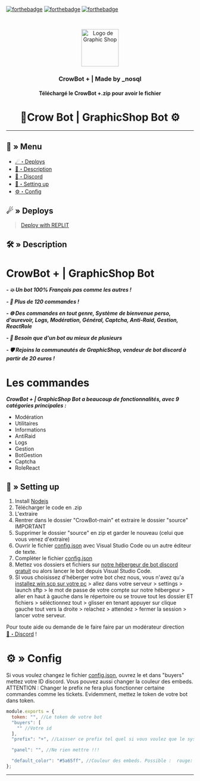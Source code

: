  [![forthebadge](https://forthebadge.com/images/badges/made-with-javascript.svg)](https://www.javascript.com/)
[![forthebadge](https://forthebadge.com/images/badges/uses-git.svg)](https://github.com/)
[![forthebadge](https://forthebadge.com/images/badges/check-it-out.svg)](https://discord.gg/XcxVP9DYjy)

<br />
<p align="center">
  <a href="https://github.com/NoSQLElyas/CrowBot">
    <img src="(https://cdn.discordapp.com/attachments/1185896439822438433/1208084051966304296/Capture_decran_2024-02-09_174549.png?ex=65e1fef3&is=65cf89f3&hm=02e61a14050afb40305e5557f0c3c1926bb5b86207b94930760722b61eecd168&)" alt="Logo de Graphic Shop" width="100" height="100">
  </a>

  <h3 align="center">CrowBot + | Made by _nosql </h3>
<h4 align="center">Téléchargé le CrowBot +.zip pour avoir le fichier </h4>


<h1 align="center">
 🦅Crow Bot | GraphicShop Bot ⚙
</h1>

---
## <a id="menu"></a>🔱 » Menu

- [☄・Deploys](#deploys)
- [🔰・Description](#description)
- [🌌・Discord](https://discord.gg/UFh7Jp9ZHA)
- [🎉・Setting up](#setup)
- [⚙・Config](#config)
## <a id="deploys"></a>☄ » Deploys
> [Deploy with REPLIT](https://replit.com/)

## <a id="description"></a>🛠 » Description
# CrowBot + | GraphicShop Bot

***- 💥 Un bot 100% Français pas comme les autres !***

***- 💯 Plus de 120 commandes !***

***- 🌐 Des commandes en tout genre, Système de bienvenue perso, d'aurevoir, Logs, Modération, Général, Captcha, Anti-Raid, Gestion, ReactRole***

***- 🌟 Besoin que d'un bot au mieux de plusieurs***

***- 🛡️ Rejoins la communautés de GraphicShop, vendeur de bot discord à partir de 20 euros !***

# Les commandes
***CrowBot + | GraphicShop Bot a beaucoup de fonctionnalités, avec 9 catégories principales :***

- Modération
- Utilitaires
- Informations
- AntiRaid
- Logs
- Gestion
- BotGestion
- Captcha
- RoleReact

## <a id="setup"></a> 📁 » Setting up

1. Install [Nodejs](https://nodejs.org/)
2. Télécharger le code en .zip
3. L'extraire 
4. Rentrer dans le dossier "CrowBot-main" et extraire le dossier "source" IMPORTANT 
5. Supprimer le dossier "source" en zip et garder le nouveau (celui que vous venez d'extraire)
6. Ouvrir le fichier [config.json](https://github.com/NoSQLElyas/CrowBot) avec Visual Studio Code ou un autre éditeur de texte.
7. Complèter le fichier [config.json](https://github.com/NoSQLElyas/CrowBot)
8. Mettez vos dossiers et fichiers sur [notre hébergeur de bot discord gratuit](https://discord.com/invite/UFh7Jp9ZHA) ou alors lancer le bot depuis Visual Studio Code.
9. SI vous choisissez d'héberger votre bot chez nous, vous n'avez qu'a [installez win scp sur votre pc](https://winscp.net/eng/download.php) > allez dans votre serveur > settings > launch sftp > le mot de passe de votre compte sur notre hébergeur > aller en haut à gauche dans le répertoire ou se trouve tout les dossier ET fichiers > séléctionnez tout > glisser en tenant appuyer sur clique gauche tout vers la droite > relachez > attendez > fermer la session > lancer votre serveur.


Pour toute aide ou demande de le faire faire par un modérateur direction [🌌・Discord](https://discord.com/invite/UFh7Jp9ZHA) !

# <a id="config"></a>⚙ » Config

Si vous voulez changez le fichier [config.json](https://github.com/NoSQLElyas/CrowBot), ouvrez le et dans "buyers" mettez votre ID discord. Vous pouvez aussi changer la couleur des embeds. ATTENTION : Changer le prefix ne fera plus fonctionner certaine commandes comme les tickets. Evidemment, mettez le token de votre bot dans token.

```js
module.exports = {
  token: "", //Le token de votre bot
  "buyers": [
    "" //Votre id
  ],
  "prefix": "+", //Laisser ce prefix tel quel si vous voulez que le système de modmail (ticket) marchent !!

  "panel": "", //Ne rien mettre !!!

  "default_color": "#5a65ff", //Couleur des embeds. Possible :  rouge: #FF0000,vert: #00FF00,bleu: #0000FF,noir: #000000,blanc: #FFFFFF,rose: #dc14eb,violet: #764686,orange: #FFA500,jaune: #FFFF00,marron: #A52A2A,gris: #808080, argent: #C0C0C0,cyan: #00FFFF,lavande: #E6E6FA,corail: #FF7F50,beige: #F5F5DC,
}; 

```

---
